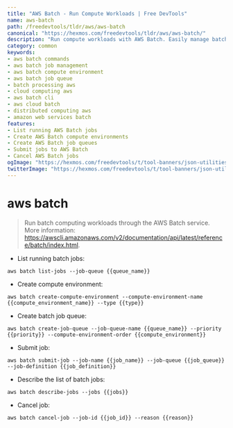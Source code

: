 ```yaml
---
title: "AWS Batch - Run Compute Workloads | Free DevTools"
name: aws-batch
path: /freedevtools/tldr/aws/aws-batch
canonical: "https://hexmos.com/freedevtools/tldr/aws/aws-batch/"
description: "Run compute workloads with AWS Batch. Easily manage batch jobs, create compute environments and job queues for efficient processing. Free online tool, no registration required."
category: common
keywords:
- aws batch commands
- aws batch job management
- aws batch compute environment
- aws batch job queue
- batch processing aws
- cloud computing aws
- aws batch cli
- aws cloud batch
- distributed computing aws
- amazon web services batch
features:
- List running AWS Batch jobs
- Create AWS Batch compute environments
- Create AWS Batch job queues
- Submit jobs to AWS Batch
- Cancel AWS Batch jobs
ogImage: "https://hexmos.com/freedevtools/t/tool-banners/json-utilities-banner.png"
twitterImage: "https://hexmos.com/freedevtools/t/tool-banners/json-utilities-banner.png"
---
```


# aws batch

> Run batch computing workloads through the AWS Batch service.
> More information: <https://awscli.amazonaws.com/v2/documentation/api/latest/reference/batch/index.html>.

- List running batch jobs:

`aws batch list-jobs --job-queue {{queue_name}}`

- Create compute environment:

`aws batch create-compute-environment --compute-environment-name {{compute_environment_name}} --type {{type}}`

- Create batch job queue:

`aws batch create-job-queue --job-queue-name {{queue_name}} --priority {{priority}} --compute-environment-order {{compute_environment}}`

- Submit job:

`aws batch submit-job --job-name {{job_name}} --job-queue {{job_queue}} --job-definition {{job_definition}}`

- Describe the list of batch jobs:

`aws batch describe-jobs --jobs {{jobs}}`

- Cancel job:

`aws batch cancel-job --job-id {{job_id}} --reason {{reason}}`
